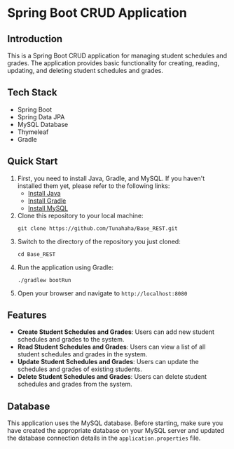 # Spring Boot CRUD Application

## Introduction
This is a Spring Boot CRUD application for managing student schedules and grades. The application provides basic functionality for creating, reading, updating, and deleting student schedules and grades.

## Tech Stack
- Spring Boot
- Spring Data JPA
- MySQL Database
- Thymeleaf
- Gradle

## Quick Start
1. First, you need to install Java, Gradle, and MySQL. If you haven't installed them yet, please refer to the following links:
   - [Install Java](https://www.oracle.com/java/technologies/javase-jdk11-downloads.html)
   - [Install Gradle](https://gradle.org/install/)
   - [Install MySQL](https://dev.mysql.com/downloads/installer/)
2. Clone this repository to your local machine:
    ```
    git clone https://github.com/Tunahaha/Base_REST.git
    ```
3. Switch to the directory of the repository you just cloned:
    ```
    cd Base_REST
    ```
4. Run the application using Gradle:
    ```
    ./gradlew bootRun
    ```
5. Open your browser and navigate to `http://localhost:8080`

## Features
- **Create Student Schedules and Grades**: Users can add new student schedules and grades to the system.
- **Read Student Schedules and Grades**: Users can view a list of all student schedules and grades in the system.
- **Update Student Schedules and Grades**: Users can update the schedules and grades of existing students.
- **Delete Student Schedules and Grades**: Users can delete student schedules and grades from the system.

## Database
This application uses the MySQL database. Before starting, make sure you have created the appropriate database on your MySQL server and updated the database connection details in the `application.properties` file.
